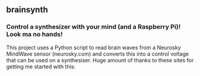 ## brainsynth
### Control a synthesizer with your mind (and a Raspberry Pi)!  Look ma no hands!

This project uses a Python script to read brain waves from a Neurosky MindWave sensor (neurosky.com) and converts this into a control voltage that can be used on a synthesiser.  Huge amount of thanks to these sites for getting me started with this:
